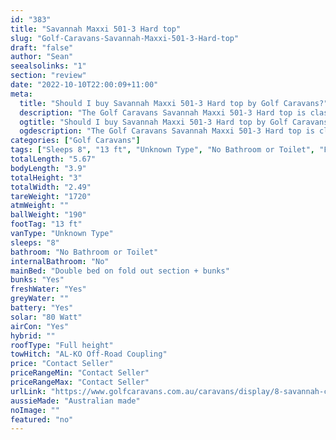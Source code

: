 ```yaml
---
id: "383"
title: "Savannah Maxxi 501-3 Hard top"
slug: "Golf-Caravans-Savannah-Maxxi-501-3-Hard-top"
draft: "false"
author: "Sean"
seealsolinks: "1"
section: "review"
date: "2022-10-10T22:00:09+11:00"
meta:
  title: "Should I buy Savannah Maxxi 501-3 Hard top by Golf Caravans?"
  description: "The Golf Caravans Savannah Maxxi 501-3 Hard top is classed as Unknown Type, and sleeps 8 people. It is Australian made and comes in at 13 ft. It generally has No Bathroom or Toilet."
  ogtitle: "Should I buy Savannah Maxxi 501-3 Hard top by Golf Caravans?"
  ogdescription: "The Golf Caravans Savannah Maxxi 501-3 Hard top is classed as Unknown Type, and sleeps 8 people. It is Australian made and comes in at 13 ft. It generally has No Bathroom or Toilet."
categories: ["Golf Caravans"]
tags: ["Sleeps 8", "13 ft", "Unknown Type", "No Bathroom or Toilet", "Full height", "Price Unknown"]
totalLength: "5.67"
bodyLength: "3.9"
totalHeight: "3"
totalWidth: "2.49"
tareWeight: "1720"
atmWeight: ""
ballWeight: "190"
footTag: "13 ft"
vanType: "Unknown Type"
sleeps: "8"
bathroom: "No Bathroom or Toilet"
internalBathroom: "No"
mainBed: "Double bed on fold out section + bunks"
bunks: "Yes"
freshWater: "Yes"
greyWater: ""
battery: "Yes"
solar: "80 Watt"
airCon: "Yes"
hybrid: ""
roofType: "Full height"
towHitch: "AL-KO Off-Road Coupling"
price: "Contact Seller"
priceRangeMin: "Contact Seller"
priceRangeMax: "Contact Seller"
urlLink: "https://www.golfcaravans.com.au/caravans/display/8-savannah-caravan-range-/"
aussieMade: "Australian made"
noImage: ""
featured: "no"
---
```

